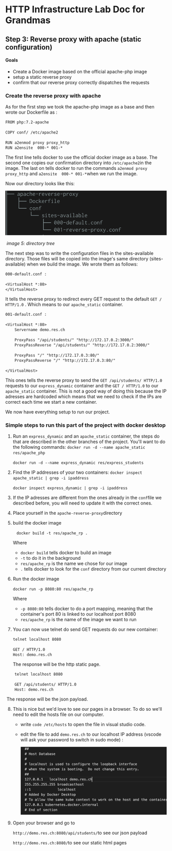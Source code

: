 # HTTP Infrastructure Lab Doc for Grandmas

## Step 3: Reverse proxy with apache (static configuration)

#### Goals

- Create a Docker image based on the official apache-php image
- setup a static reverse proxy
- confirm that our reverse proxy correctly dispatches the requests

### Create the reverse proxy with apache 

As for the first step we took the apache-php image as a base and then wrote our Dockerfile as :

``` 
FROM php:7.2-apache

COPY conf/ /etc/apache2

RUN a2enmod proxy proxy_http
RUN a2ensite  000-* 001-* 
```

The first line tells docker to use the official docker image as a base. The second one copies our confirmation directory into `/etc/apache2`in the image. The last on tells docker to run the commands `a2enmod proxy proxy_http` and `a2ensite  000-* 001-*`when we run the image. 

Now our directory looks like this: 

![step2-tree](./pics/step3-tree.png)

​																		*image 5: directory tree*

The next step was to write the configuration files in the sites-available directory. Those files will be copied into the image's same directory (sites-available) when we build the image. We wrote them as follows: 

```
000-default.conf :

<VirtualHost *:80>
</VirtualHost>
```

It tells the reverse proxy to redirect every GET request to the default `GET / HTTP/1.0` . Which means to our `apache_static` container.

```
001-default.conf :

<VirtualHost *:80>
    Servername demo.res.ch

    ProxyPass "/api/students/" "http://172.17.0.2:3000/"
    ProxyPassReverse "/api/students/" "http://172.17.0.2:3000/"

    ProxyPass "/" "http://172.17.0.3:80/"
    ProxyPassReverse "/" "http://172.17.0.3:80/"

</VirtualHost>
```

This ones tells the reverse proxy to send the `GET /api/students/ HTTP/1.0` requests to our `express_dynamic` container and the  `GET / HTTP/1.0`  to our `apache_static` container.
This is not a good way of doing this because the IP adresses are hardcoded which means that we need to check if the IPs are correct each time we start a new container. 

We now have everything setup to run our project.

### Simple steps to run this part of the project with docker desktop 

1. Run an `express_dynamic` and an `apache_static` container, the steps do that are described in the other branches of the project. You'll want to do the following commands: 
   `docker run -d --name apache_static res/apache_php` 

   `docker run -d --name express_dynamic res/express_students`

2. Find the IP addresses of your two containers: 
   `docker inspect apache_static | grep -i ipaddress`

   `docker inspect express_dynamic | grep -i ipaddress`

3. If the IP adresses are different from the ones already in the `conf`file we described before, you will need to update it with the correct ones. 

4. Place yourself in the `apache-reverse-proxy`directory

5. build the docker image 

   ​	` docker build -t res/apache_rp .` 

   Where 

   - `docker build` tells docker to build an image
   - `-t` to do it in the background 
   - `res/apache_rp` is the name we chose for our image
   - `.` tells docker to look for the `conf` directory from our current directory

6. Run the docker image 

   `docker run -p 8080:80 res/apache_rp`

   Where 

   - `-p 8080:80` tells docker to do a port mapping, meaning that the container's port 80 is linked to our localhost port 8080
   - `res/apache_rp` is the name of the image we want to run

7. You can now use telnet do send GET requests do our new container:

   

   ```
   telnet localhost 8080
   
   GET / HTTP/1.0
   Host: demo.res.ch
   
   ```

   The response will be the http static page.	

```
	telnet localhost 8080

	GET /api/students/ HTTP/1.0
	Host: demo.res.ch

```

​		The response will be the json payload. 

8. This is nice but we'd love to see our pages in a browser. To do so we'll need to edit the hosts file on our computer.

   - write `code /etc/hosts` to open the file in visual studio code. 

   - edit the file to add `demo.res.ch` to our localhost IP address (vscode will ask your password to switch in sudo mode) :

     ![hosts-file](./pics/hosts-file.png)

9. Open your browser and go to 

   `http://demo.res.ch:8080/api/students/`to see our json payload

   `http://demo.res.ch:8080/`to see our static html pages



